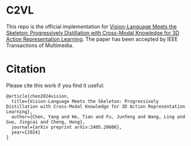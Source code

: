# C2VL
This repo is the official implementation for [Vision-Language Meets the Skeleton: Progressively Distillation with Cross-Modal Knowledge for 3D Action Representation Learning](https://arxiv.org/abs/2405.20606). The paper has been accepted by IEEE Transactions of Multimedia.


# Citation

Please cite this work if you find it useful:
```
@article{chen2024vision,
  title={Vision-Language Meets the Skeleton: Progressively Distillation with Cross-Modal Knowledge for 3D Action Representation Learning},
  author={Chen, Yang and He, Tian and Fu, Junfeng and Wang, Ling and Guo, Jingcai and Cheng, Hong},
  journal={arXiv preprint arXiv:2405.20606},
  year={2024}
}
```
